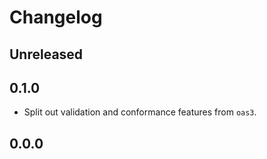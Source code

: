 # Changelog

## Unreleased

## 0.1.0

- Split out validation and conformance features from `oas3`.

## 0.0.0
